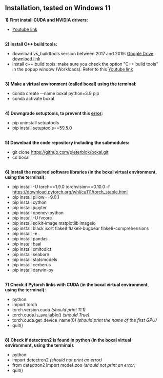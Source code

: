 ## Installation, tested on Windows 11

**1) First install CUDA and NVIDIA drivers:**
- [Youtube link](https://www.youtube.com/watch?v=r7Am-ZGMef8) <br/> <br/>

**2) Install C++ build tools:**
- download vs_buildtools version between 2017 and 2019: [Google Drive download link](https://drive.google.com/file/d/1ZM6SXUuLSgii66B1k7gVBxM5USnn-ycg/view?usp=sharing) 
- install c++ build tools: make sure you check the option "C++ build tools" in the popup window (Workloads). Refer to this [Youtube link](https://www.youtube.com/watch?v=_keTL9ymGjw) <br/> <br/>

**3) Make a virtual environment (called boxal) using the terminal:**
- conda create --name boxal python=3.9 pip
- conda activate boxal <br/> <br/>

**4) Downgrade setuptools, to prevent this [error](https://github.com/facebookresearch/detectron2/issues/3811):**
- pip uninstall setuptools
- pip install setuptools==59.5.0 <br/> <br/>

**5) Download the code repository including the submodules:**
- git clone https://github.com/pieterblok/boxal.git 
- cd boxal <br/> <br/>

**6) Install the required software libraries (in the boxal virtual environment, using the terminal):**
- pip install -U torch==1.9.0 torchvision==0.10.0 -f https://download.pytorch.org/whl/cu111/torch_stable.html
- pip install pillow==9.0.1
- pip install cython
- pip install jupyter
- pip install opencv-python
- pip install -U fvcore
- pip install scikit-image matplotlib imageio
- pip install black isort flake8 flake8-bugbear flake8-comprehensions
- pip install -e .
- pip install pandas 
- pip install baal 
- pip install xmltodict 
- pip install seaborn 
- pip install statsmodels 
- pip install cerberus
- pip install darwin-py <br/> <br/>

**7) Check if Pytorch links with CUDA (in the boxal virtual environment, using the terminal):**
- python
- import torch
- torch.version.cuda *(should print 11.1)*
- torch.cuda.is_available() *(should True)*
- torch.cuda.get_device_name(0) *(should print the name of the first GPU)*
- quit() <br/> <br/>

**8) Check if detectron2 is found in python (in the boxal virtual environment, using the terminal):**
- python
- import detectron2 *(should not print an error)*
- from detectron2 import model_zoo *(should not print an error)*
- quit() <br/><br/>

